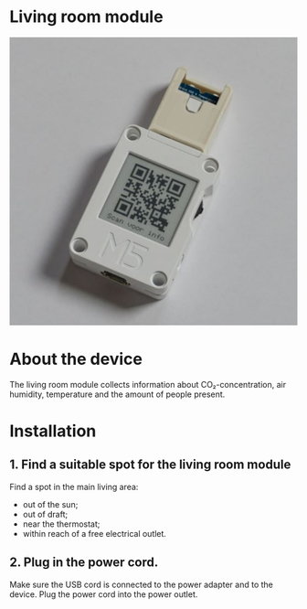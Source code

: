 # Living room module

![device](../assets/device.jpg)

# About the device

The living room module collects information about CO₂-concentration, air humidity, temperature and the amount of people present.
        
# Installation

## 1. Find a suitable spot for the living room module

Find a spot in the main living area:
- out of the sun;
- out of draft;
- near the thermostat;
- within reach of a free electrical outlet.

## 2. Plug in the power cord.

Make sure the USB cord is connected to the power adapter and to the device. Plug the power cord into the power outlet.